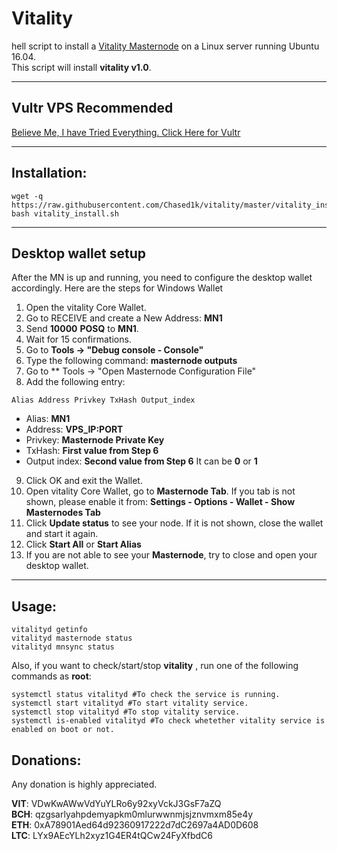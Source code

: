 # Vitality 
hell script to install a [Vitality Masternode](http://vitality-coin.com/) on a Linux server running Ubuntu 16.04.  
This script will install **vitality v1.0**.

***
## Vultr VPS Recommended
[Believe Me, I have Tried Everything. Click Here for Vultr](https://www.vultr.com/?ref=7410771)
***
## Installation:
```
wget -q https://raw.githubusercontent.com/Chased1k/vitality/master/vitality_install.sh
bash vitality_install.sh
```
***

## Desktop wallet setup

After the MN is up and running, you need to configure the desktop wallet accordingly. Here are the steps for Windows Wallet
1. Open the vitality Core Wallet.
2. Go to RECEIVE and create a New Address: **MN1**
3. Send **10000** **POSQ** to **MN1**.
4. Wait for 15 confirmations.
5. Go to **Tools -> "Debug console - Console"**
6. Type the following command: **masternode outputs**
7. Go to  ** Tools -> "Open Masternode Configuration File"
8. Add the following entry:
```
Alias Address Privkey TxHash Output_index
```
* Alias: **MN1**
* Address: **VPS_IP:PORT**
* Privkey: **Masternode Private Key**
* TxHash: **First value from Step 6** 
* Output index:  **Second value from Step 6** It can be **0** or **1**
9. Click OK and exit the Wallet.
10. Open vitality Core Wallet, go to **Masternode Tab**. If you tab is not shown, please enable it from: **Settings - Options - Wallet - Show Masternodes Tab**
11. Click **Update status** to see your node. If it is not shown, close the wallet and start it again.
10. Click **Start All** or **Start Alias**
11. If you are not able to see your **Masternode**, try to close and open your desktop wallet.
***

## Usage:
```
vitalityd getinfo
vitalityd masternode status
vitalityd mnsync status
```
Also, if you want to check/start/stop **vitality** , run one of the following commands as **root**:
```
systemctl status vitalityd #To check the service is running.
systemctl start vitalityd #To start vitality service.
systemctl stop vitalityd #To stop vitality service.
systemctl is-enabled vitalityd #To check whetether vitality service is enabled on boot or not.
```


## Donations:  

Any donation is highly appreciated.  

**VIT**: VDwKwAWwVdYuYLRo6y92xyVckJ3GsF7aZQ  
**BCH**: qzgsarlyahpdemyapkm0mlurwwnmjsjznvmxm85e4y  
**ETH**: 0xA78901Aed64d92360917222d7dC2697a4AD0D608  
**LTC**: LYx9AEcYLh2xyz1G4ER4tQCw24FyXfbdC6  

